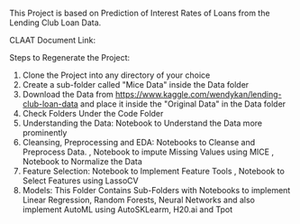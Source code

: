This Project is based on Prediction of Interest Rates of Loans from the Lending Club Loan Data.

CLAAT Document Link: 

Steps to Regenerate the Project:

1. Clone the Project into any directory of your choice
2. Create a sub-folder called "Mice Data" inside the Data folder
3. Download the Data from https://www.kaggle.com/wendykan/lending-club-loan-data and place it inside the "Original Data" in the Data folder
4. Check Folders Under the Code Folder
5. Understanding the Data: Notebook to Understand the Data more prominently
6. Cleansing, Preprocessing and EDA: Notebooks to Cleanse and Preprocess Data. , Notebook to impute Missing Values using MICE , Notebook to Normalize the Data
7. Feature Selection: Notebook to Implement Feature Tools , Notebook to Select Features using LassoCV
8. Models: This Folder Contains Sub-Folders with Notebooks to implement Linear Regression, Random Forests, Neural Networks and also implement AutoML using AutoSKLearm, H20.ai and Tpot
